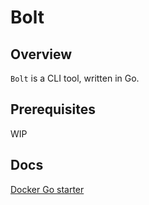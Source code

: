 # Bolt

## Overview

`Bolt` is a CLI tool, written in Go.

## Prerequisites

WIP

## Docs

[Docker Go starter](https://hub.docker.com/_/golang/)
